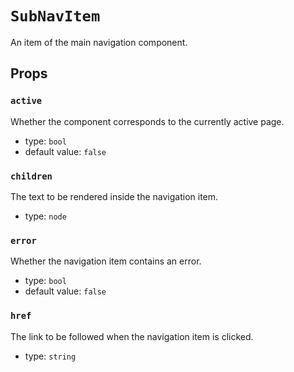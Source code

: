 `SubNavItem`
============

An item of the main navigation component.

Props
-----

### `active`

Whether the component corresponds to the currently active page.

- type: `bool`
- default value: `false`


### `children`

The text to be rendered inside the navigation item.

- type: `node`


### `error`

Whether the navigation item contains an error.

- type: `bool`
- default value: `false`


### `href`

The link to be followed when the navigation item is clicked.

- type: `string`

